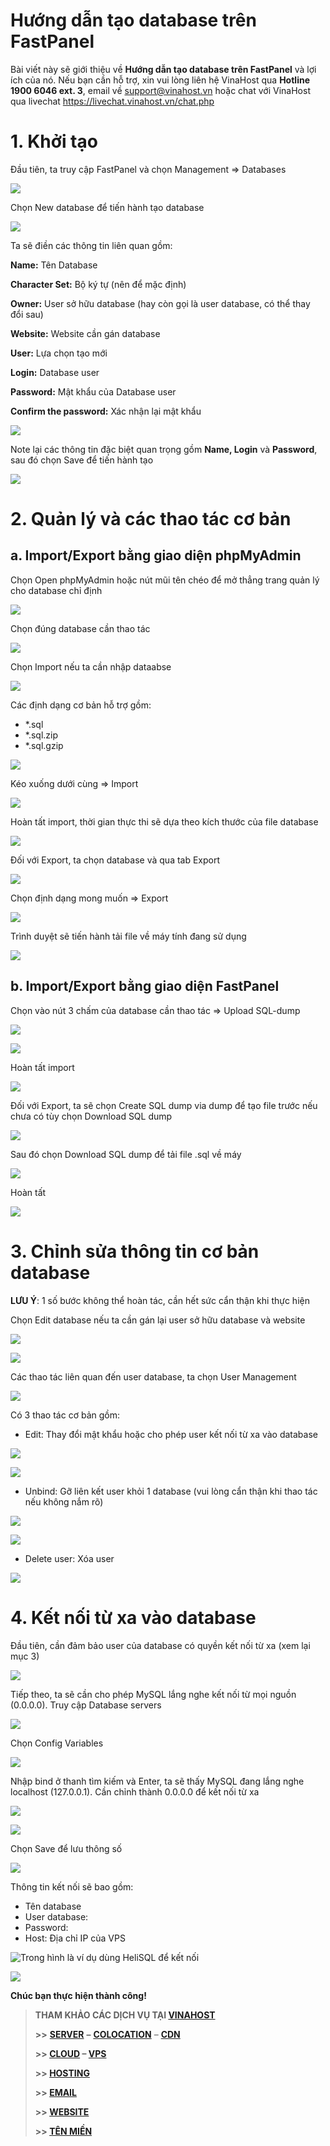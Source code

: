 # Hướng dẫn tạo database trên FastPanel

Bài viết này sẽ giới thiệu về **Hướng dẫn tạo database trên FastPanel** và lợi ích của nó. Nếu bạn cần hỗ trợ, xin vui lòng liên hệ VinaHost qua **Hotline 1900 6046 ext. 3**, email về [support@vinahost.vn](mailto:support@vinahost.vn) hoặc chat với VinaHost qua livechat https://livechat.vinahost.vn/chat.php

# 1. Khởi tạo

Đầu tiên, ta truy cập FastPanel và chọn Management => Databases

 ![](attachments/b827ff42-14e1-419e-9a21-bf6575b22f1a.png)

Chọn New database để tiến hành tạo database

 ![](attachments/8445ecc2-8c01-4df4-a581-7faf4fe6a531.png)

Ta sẽ điền các thông tin liên quan gồm:

**Name:** Tên Database

**Character Set:** Bộ ký tự (nên để mặc định)

**Owner:** User sở hữu database (hay còn gọi là user database, có thể thay đổi sau)

**Website:** Website cần gán database

**User:** Lựa chọn tạo mới

**Login:** Database user

**Password:** Mật khẩu của Database user

**Confirm the password:** Xác nhận lại mật khẩu

 ![](attachments/e2e4cd7e-daae-482e-b591-d65393b9ae78.png)

Note lại các thông tin đặc biệt quan trọng gồm **Name, Login** và **Password**, sau đó chọn Save để tiến hành tạo

 ![](attachments/4c469a43-987f-4e34-b4d8-7d94ecaa7c38.png)

# 2. Quản lý và các thao tác cơ bản

## a. Import/Export bằng giao diện phpMyAdmin

Chọn Open phpMyAdmin hoặc nút mũi tên chéo để mở thẳng trang quản lý cho database chỉ định

 ![](attachments/3b3c1d63-d09b-4833-902d-323ea0bb1fb2.png)

Chọn đúng database cần thao tác

 ![](attachments/e41592c8-b4b9-4554-be0e-2b494d4025ca.png)

Chọn Import nếu ta cần nhập dataabse

 ![](attachments/75eceba5-2dae-48db-a253-b17ea6f6ec32.png)

Các định dạng cơ bản hỗ trợ gồm:

* \*.sql
* \*.sql.zip
* \*.sql.gzip

 ![](attachments/68f092b8-8b26-4b11-b109-e0ae114e4d40.png)

Kéo xuống dưới cùng => Import

 ![](attachments/28dc94fd-0393-429b-9151-b69a8e48fb1e.png)

Hoàn tất import, thời gian thực thi sẽ dựa theo kích thước của file database

 ![](attachments/b612198f-4bda-4d8c-8264-6b0f91ba4c89.png)

Đối với Export, ta chọn database và qua tab Export

 ![](attachments/f7d5bbb4-e1d0-4e95-a096-812087c6a929.png)

Chọn định dạng mong muốn => Export

 ![](attachments/d1b774a3-0186-4061-89a0-90eae1be9fe1.png)

Trình duyệt sẽ tiến hành tải file về máy tính đang sử dụng

 ![](attachments/d0a24fe7-db57-4bf4-9b5e-a3d157499763.png)

## b. Import/Export bằng giao diện FastPanel

Chọn vào nút 3 chấm của database cần thao tác => Upload SQL-dump

 ![](attachments/719ba1a7-5576-4448-b835-bb0d1799f6b4.png)

 ![](attachments/5e8c1fc9-6d26-4ca7-8e3f-92a448eb2224.png)

Hoàn tất import

 ![](attachments/a45fc0d4-4569-4d3c-acc2-dcd72399bf4b.png)

Đối với Export, ta sẽ chọn Create SQL dump via dump để tạo file trước nếu chưa có tùy chọn Download SQL dump

 ![](attachments/ef9a35bc-51a2-43bd-887e-b2d245768806.png)

Sau đó chọn Download SQL dump để tải file .sql về máy

 ![](attachments/72238672-29a2-4e73-906d-6534537e7498.png)

Hoàn tất

 ![](attachments/d0a24fe7-db57-4bf4-9b5e-a3d157499763.png)

# 3. Chỉnh sửa thông tin cơ bản database

**LƯU Ý**: 1 số bước không thể hoàn tác, cần hết sức cẩn thận khi thực hiện

Chọn Edit database nếu ta cần gán lại user sở hữu database và website

 ![](attachments/22a373e2-05e5-4ff1-a464-7e1cc0b98b27.png)

 ![](attachments/6676df4b-846b-4283-8250-67bc2f8ea9da.png)

Các thao tác liên quan đến user database, ta chọn User Management

 ![](attachments/46192fc7-87e5-493b-a503-9baf44962c14.png)

Có 3 thao tác cơ bản gồm:

* Edit: Thay đổi mật khẩu hoặc cho phép user kết nối từ xa vào database

 ![](attachments/3603a66b-129d-4900-a3e4-3f19dfc5b772.png)

 ![](attachments/d1bc6e83-ccbd-4bd0-89eb-af2535ab0d94.png)


* Unbind: Gỡ liên kết user khỏi 1 database (vui lòng cẩn thận khi thao tác nếu không nắm rõ)

 ![](attachments/7c4aa0d9-bc92-4b2d-9b16-8408e1d7b1ec.png)

 ![](attachments/076a8737-a4e2-4fc0-95da-a42ced4421e4.png)

* Delete user: Xóa user

 ![](attachments/7088420d-2866-421f-b058-685958742f94.png)

# 4. Kết nối từ xa vào database

Đầu tiên, cần đảm bảo user của database có quyền kết nối từ xa (xem lại mục 3)

 ![](attachments/9c70ee9f-a2e4-4c18-80e5-16802f580532.png)

Tiếp theo, ta sẽ cần cho phép MySQL lắng nghe kết nối từ mọi nguồn (0.0.0.0). Truy cập Database servers

 ![](attachments/ec9baae3-ec6d-4b53-b9cb-e8fb0baf0b4a.png)

Chọn Config Variables

 ![](attachments/5955cff0-1183-4492-8ddb-f6e288a83cc1.png)

Nhập bind ở thanh tìm kiếm và Enter, ta sẽ thấy MySQL đang lắng nghe localhost (127.0.0.1). Cần chỉnh thành 0.0.0.0 để kết nối từ xa

 ![](attachments/5d1538ee-0db8-43cd-8ef9-e3012a5f0687.png)

 ![](attachments/f7c50193-c862-4c21-bdde-86306734a784.png)

Chọn Save để lưu thông số

 ![](attachments/44a114a7-9b1c-4a86-8b02-d57d51c7889d.png)

Thông tin kết nối sẽ bao gồm:

* Tên database
* User database:
* Password:
* Host: Địa chỉ IP của VPS

 ![Trong hình là ví dụ dùng HeliSQL để kết nối](attachments/67e879e5-5428-46bf-bf97-7bb883c20817.png)

 ![](attachments/e472cea1-2584-463b-8a5a-7f3817d2ef05.png)

**Chúc bạn thực hiện thành công!**

> **THAM KHẢO CÁC DỊCH VỤ TẠI [VINAHOST](https://vinahost.vn/)**
>
> **>>** **[SERVER](https://vinahost.vn/thue-may-chu-rieng/)** **–** **[COLOCATION](https://vinahost.vn/colocation.html)** – **[CDN](https://vinahost.vn/dich-vu-cdn-chuyen-nghiep)**
>
> **>> [CLOUD](https://vinahost.vn/cloud-server-gia-re/) – [VPS](https://vinahost.vn/vps-ssd-chuyen-nghiep/)**
>
> **>> [HOSTING](https://vinahost.vn/wordpress-hosting)**
>
> **>> [EMAIL](https://vinahost.vn/email-hosting)**
>
> **>> [WEBSITE](http://vinawebsite.vn/)**
>
> **>> [TÊN MIỀN](https://vinahost.vn/ten-mien-gia-re/)**